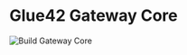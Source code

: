 # Glue42 Gateway Core

![Build Gateway Core](https://github.com/Glue42/gateway-core/workflows/Build%20Gateway%20Core/badge.svg)
